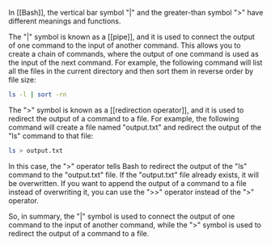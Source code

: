 In [[Bash]], the vertical bar symbol "|" and the greater-than symbol ">" have different meanings and functions.

The "|" symbol is known as a [[pipe]], and it is used to connect the output of one command to the input of another command. This allows you to create a chain of commands, where the output of one command is used as the input of the next command. For example, the following command will list all the files in the current directory and then sort them in reverse order by file size:

```bash
ls -l | sort -rn
```

The ">" symbol is known as a [[redirection operator]], and it is used to redirect the output of a command to a file. For example, the following command will create a file named "output.txt" and redirect the output of the "ls" command to that file:

```bash
ls > output.txt
```

In this case, the ">" operator tells Bash to redirect the output of the "ls" command to the "output.txt" file. If the "output.txt" file already exists, it will be overwritten. If you want to append the output of a command to a file instead of overwriting it, you can use the ">>" operator instead of the ">" operator.

So, in summary, the "|" symbol is used to connect the output of one command to the input of another command, while the ">" symbol is used to redirect the output of a command to a file.